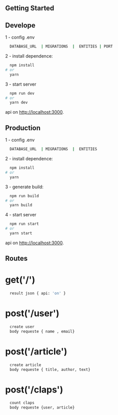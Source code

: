 ## Getting Started

## Develope

1 - config .env

```bash
  DATABASE_URL  | MIGRATIONS  |  ENTITIES | PORT
```

2 - install dependence:

```bash
  npm install
# or
  yarn
```

3 - start server

```bash
  npm run dev
# or
  yarn dev
```

api on [http://localhost:3000](http://localhost:3000).

## Production

1 - config .env

```bash
  DATABASE_URL  | MIGRATIONS  |  ENTITIES
```

2 - install dependence:

```bash
  npm install
# or
  yarn
```

3 - generate build:

```bash
  npm run build
# or
  yarn build
```

4 - start server

```bash
  npm run start
# or
  yarn start
```

api on [http://localhost:3000](http://localhost:3000).

## Routes

# get('/')

```bash
  result json { api: 'on' }
```

# post('/user')

```bash
  create user
  body requeste { name , email}
```

# post('/article')

```bash
  create article
  body requeste { title, author, text}
```

# post('/claps')

```bash
  count claps
  body requeste {user, article}
```
